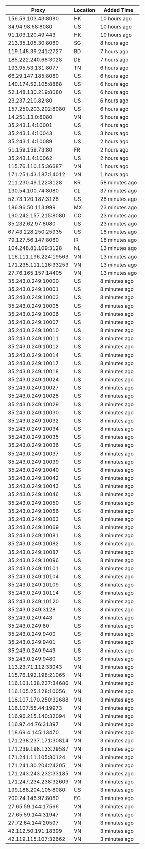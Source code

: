 | Proxy | Location | Added Time |
|---------|----------|------------|
| 156.59.103.43:8080 | HK | 10 hours ago |
| 34.94.98.68:8080 | US | 10 hours ago |
| 91.103.120.49:443 | HK | 10 hours ago |
| 213.35.105.30:8080 | SG | 8 hours ago |
| 119.148.39.241:2727 | BD | 7 hours ago |
| 185.222.240.68:3028 | DE | 7 hours ago |
| 193.95.53.131:8077 | TN | 6 hours ago |
| 66.29.147.185:8080 | US | 6 hours ago |
| 140.174.52.105:8888 | US | 6 hours ago |
| 52.148.130.219:8080 | US | 6 hours ago |
| 23.237.210.82:80 | US | 6 hours ago |
| 157.250.203.202:8080 | US | 6 hours ago |
| 14.251.13.0:8080 | VN | 5 hours ago |
| 35.243.1.4:10001 | US | 4 hours ago |
| 35.243.1.4:10043 | US | 3 hours ago |
| 35.243.1.4:10089 | US | 2 hours ago |
| 51.159.159.73:80 | FR | 2 hours ago |
| 35.243.1.4:10062 | US | 2 hours ago |
| 115.76.110.15:36687 | VN | 1 hours ago |
| 171.251.43.187:14012 | VN | 1 hours ago |
| 211.230.49.122:3128 | KR | 58 minutes ago |
| 190.54.100.74:8080 | CL | 37 minutes ago |
| 52.73.120.187:3128 | US | 28 minutes ago |
| 186.96.50.113:999 | MX | 23 minutes ago |
| 190.242.157.215:8080 | CO | 23 minutes ago |
| 35.232.62.97:8080 | US | 23 minutes ago |
| 67.43.228.250:25935 | US | 18 minutes ago |
| 79.127.56.147:8080 | IR | 18 minutes ago |
| 104.248.81.109:3128 | NL | 13 minutes ago |
| 116.111.196.224:19563 | VN | 13 minutes ago |
| 171.235.111.116:33253 | VN | 13 minutes ago |
| 27.76.165.157:14405 | VN | 13 minutes ago |
| 35.243.0.249:10000 | US | 8 minutes ago |
| 35.243.0.249:10001 | US | 8 minutes ago |
| 35.243.0.249:10003 | US | 8 minutes ago |
| 35.243.0.249:10005 | US | 8 minutes ago |
| 35.243.0.249:10006 | US | 8 minutes ago |
| 35.243.0.249:10007 | US | 8 minutes ago |
| 35.243.0.249:10010 | US | 8 minutes ago |
| 35.243.0.249:10011 | US | 8 minutes ago |
| 35.243.0.249:10012 | US | 8 minutes ago |
| 35.243.0.249:10014 | US | 8 minutes ago |
| 35.243.0.249:10017 | US | 8 minutes ago |
| 35.243.0.249:10018 | US | 8 minutes ago |
| 35.243.0.249:10024 | US | 8 minutes ago |
| 35.243.0.249:10027 | US | 8 minutes ago |
| 35.243.0.249:10028 | US | 8 minutes ago |
| 35.243.0.249:10029 | US | 8 minutes ago |
| 35.243.0.249:10030 | US | 8 minutes ago |
| 35.243.0.249:10032 | US | 8 minutes ago |
| 35.243.0.249:10034 | US | 8 minutes ago |
| 35.243.0.249:10035 | US | 8 minutes ago |
| 35.243.0.249:10036 | US | 8 minutes ago |
| 35.243.0.249:10037 | US | 8 minutes ago |
| 35.243.0.249:10039 | US | 8 minutes ago |
| 35.243.0.249:10040 | US | 8 minutes ago |
| 35.243.0.249:10042 | US | 8 minutes ago |
| 35.243.0.249:10043 | US | 8 minutes ago |
| 35.243.0.249:10046 | US | 8 minutes ago |
| 35.243.0.249:10050 | US | 8 minutes ago |
| 35.243.0.249:10056 | US | 8 minutes ago |
| 35.243.0.249:10063 | US | 8 minutes ago |
| 35.243.0.249:10069 | US | 8 minutes ago |
| 35.243.0.249:10081 | US | 8 minutes ago |
| 35.243.0.249:10082 | US | 8 minutes ago |
| 35.243.0.249:10087 | US | 8 minutes ago |
| 35.243.0.249:10096 | US | 8 minutes ago |
| 35.243.0.249:10101 | US | 8 minutes ago |
| 35.243.0.249:10104 | US | 8 minutes ago |
| 35.243.0.249:10109 | US | 8 minutes ago |
| 35.243.0.249:10114 | US | 8 minutes ago |
| 35.243.0.249:10120 | US | 8 minutes ago |
| 35.243.0.249:3128 | US | 8 minutes ago |
| 35.243.0.249:443 | US | 8 minutes ago |
| 35.243.0.249:80 | US | 8 minutes ago |
| 35.243.0.249:9400 | US | 8 minutes ago |
| 35.243.0.249:9401 | US | 8 minutes ago |
| 35.243.0.249:9443 | US | 8 minutes ago |
| 35.243.0.249:9480 | US | 8 minutes ago |
| 113.23.71.112:33043 | VN | 3 minutes ago |
| 115.76.192.198:21065 | VN | 3 minutes ago |
| 116.101.138.237:34686 | VN | 3 minutes ago |
| 116.105.25.128:10056 | VN | 3 minutes ago |
| 116.107.170.250:32688 | VN | 3 minutes ago |
| 116.107.55.44:19973 | VN | 3 minutes ago |
| 116.96.215.140:32094 | VN | 3 minutes ago |
| 116.97.44.76:31397 | VN | 3 minutes ago |
| 118.69.4.145:13470 | VN | 3 minutes ago |
| 171.238.237.171:30814 | VN | 3 minutes ago |
| 171.239.198.133:29587 | VN | 3 minutes ago |
| 171.241.11.105:30124 | VN | 3 minutes ago |
| 171.241.30.204:24205 | VN | 3 minutes ago |
| 171.243.243.232:33185 | VN | 3 minutes ago |
| 171.247.234.238:32609 | VN | 3 minutes ago |
| 199.188.204.105:8080 | US | 3 minutes ago |
| 200.24.146.97:8080 | EC | 3 minutes ago |
| 27.65.59.144:17566 | VN | 3 minutes ago |
| 27.65.59.144:31947 | VN | 3 minutes ago |
| 27.72.64.144:20597 | VN | 3 minutes ago |
| 42.112.50.191:18399 | VN | 3 minutes ago |
| 42.119.115.107:32662 | VN | 3 minutes ago |

